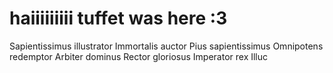 # haiiiiiiiii tuffet was here :3
Sapientissimus illustrator
Immortalis auctor
Pius sapientissimus
Omnipotens redemptor
Arbiter dominus
Rector gloriosus
Imperator rex
Illuc
